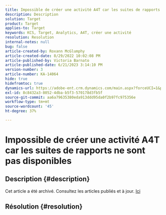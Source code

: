 ```yaml
---
title: Impossible de créer une activité A4T car les suites de rapports ne sont pas disponibles
description: Description
solution: Target
product: Target
applies-to: Target
keywords: KCS, Target, Analytics, A4T, créer une activité
resolution: Resolution
internal-notes: null
bug: false
article-created-by: Roxann McGlumphy
article-created-date: 8/29/2022 10:02:08 PM
article-published-by: Victoria Barnato
article-published-date: 6/21/2023 3:14:10 PM
version-number: 3
article-number: KA-14064
hide: true
hidefromtoc: true
dynamics-url: https://adobe-ent.crm.dynamics.com/main.aspx?forceUCI=1&pagetype=entityrecord&etn=knowledgearticle&id=fc0a3834-e627-ed11-9db1-002248086d3d
exl-id: 8c8432a3-8052-4dba-b5f3-570178d3fb5f
source-git-commit: aa6a79635380eda913ddd95da0f2b97fc975356e
workflow-type: tm+mt
source-wordcount: '45'
ht-degree: 37%

---
```


# Impossible de créer une activité A4T car les suites de rapports ne sont pas disponibles

## Description {#description}

Cet article a été archivé. Consultez les articles publiés et à jour. [Ici](https://experienceleague.adobe.com/search.html?lang=fr#sort=relevancy)

## Résolution {#resolution}
